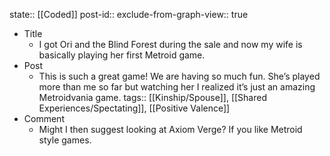 state:: [[Coded]]
post-id::
exclude-from-graph-view:: true

- Title
  - I got Ori and the Blind Forest during the sale and now my wife is basically playing her first Metroid game.
- Post
  - This is such a great game! We are having so much fun. She’s played more than me so far but watching her I realized it’s just an amazing Metroidvania game.
    tags:: [[Kinship/Spouse]], [[Shared Experiences/Spectating]], [[Positive Valence]]
- Comment
  - Might I then suggest looking at Axiom Verge? If you like Metroid style games.
